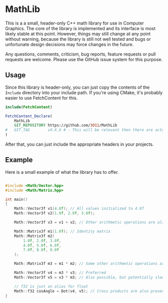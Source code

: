 # MathLib

This is a a small, header-only C++ math library for use in Computer Graphics.
The core of the library is implemented and its interface is most likely
stable at this point. However, things may still change at any point without
warning, because the library is still not well tested and bugs or unfortunate
design decisions may force changes in the future.

Any questions, comments, criticism, bug reports, feature requests or pull
requests are welcome. Please use the GitHub issue system for this purpose.

## Usage

Since this library is header-only, you can just copy the contents of
the `Include` directory into your include path. If you're using CMake,
it's probably easier to use FetchContent for this.

```cmake
include(FetchContent)

FetchContent_Declare(
    MathLib
    GIT_REPOSITORY https://github.com/3O11/MathLib
#   GIT_TAG        vX.X.X # - This will be relevant then there are actual releases
)
```

After that, you can just include the appropriate headers in your projects.

## Example

Here is a small example of what the library has to offer.

```cpp

#include <Math/Vector.hpp>
#include <Math/Matrix.hpp>

int main()
{
    Math::Vector3f v1(4.0f); // All values initialized to 4.0f
    Math::Vector3f v2(1.0f, 2.0f, 3.0f);

    Math::Vector3f v3 = v1 + v2; // Other arithmetic operations are also supported

    Math::Matrix3f m1(1.0f); // Identity matrix
    Math::Matrix3f m2(
        1.0f, 2.0f, 3.0f,
        4.0f, 5.0f, 6.0f,
        7.0f, 8.0f, 9.0f
    );

    Math::Matrix3f m3 = m1 * m2; // Some other arithmetic operations are also supported

    Math::Vector3f v4 = m3 * v3; // Preferred
    Math::Vector3f v5 = v3 * m3; // Also possible, but potentially slower

    // f32 is just an alias for float
    Math::f32 cosAngle = Dot(v4, v5); // Cross products are also present
}
```
